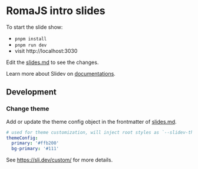# RomaJS intro slides

To start the slide show:

- `pnpm install`
- `pnpm run dev`
- visit http://localhost:3030

Edit the [slides.md](./slides.md) to see the changes.

Learn more about Slidev on [documentations](https://sli.dev/).

## Development

### Change theme

Add or update the theme config object in the frontmatter of [slides.md](./slides.md).

```yaml
# used for theme customization, will inject root styles as `--slidev-theme-x` for attribute `x`
themeConfig:
  primary: '#ffb200'
  bg-primary: '#111'
```

See https://sli.dev/custom/ for more details.
